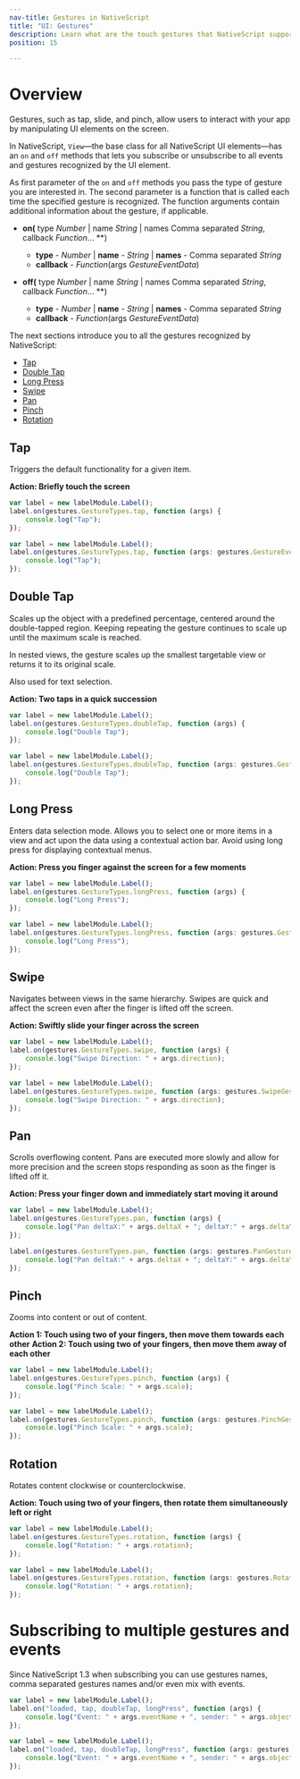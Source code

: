 ```yaml
---
nav-title: Gestures in NativeScript 
title: "UI: Gestures"
description: Learn what are the touch gestures that NativeScript supports and how to make use of them.
position: 15

---
```


# Overview

Gestures, such as tap, slide, and pinch, allow users to interact with your app by manipulating UI elements on the screen.

In NativeScript, `View`&mdash;the base class for all NativeScript UI elements&mdash;has an `on` and `off` methods that lets you subscribe or unsubscribe to all events and gestures recognized by the UI element.  

As first parameter of the `on` and `off` methods you pass the type of gesture you are interested in. The second  parameter is a function that is called each time the specified gesture is recognized. The function arguments contain additional information about the gesture, if applicable.

- **on(** type _Number_ | name _String_ | names Comma separated _String_, callback _Function_... **)
   - **type** - _Number_ | **name** - _String_ | **names** - Comma separated _String_
   - **callback** - _Function_(args _GestureEventData_)

- **off(** type _Number_ | name _String_ | names Comma separated _String_, callback _Function_... **)
   - **type** - _Number_ | **name** - _String_ | **names** - Comma separated _String_
   - **callback** - _Function_(args _GestureEventData_)

The next sections introduce you to all the gestures recognized by NativeScript:

* [Tap](#tap)
* [Double Tap](#double-tap)
* [Long Press](#long-press)
* [Swipe](#swipe)
* [Pan](#pan)
* [Pinch](#pinch)
* [Rotation](#rotation)

## Tap

Triggers the default functionality for a given item.

**Action: Briefly touch the screen**

``` JavaScript
var label = new labelModule.Label();
label.on(gestures.GestureTypes.tap, function (args) {
    console.log("Tap");
});
```
``` TypeScript
var label = new labelModule.Label();
label.on(gestures.GestureTypes.tap, function (args: gestures.GestureEventData) {
    console.log("Tap");
});
```

## Double Tap

Scales up the object with a predefined percentage, centered around the double-tapped region. Keeping repeating the gesture continues to scale up until the maximum scale is reached.

In nested views, the gesture scales up the smallest targetable view or returns it to its original scale. 

Also used for text selection.

**Action: Two taps in a quick succession**

``` JavaScript
var label = new labelModule.Label();
label.on(gestures.GestureTypes.doubleTap, function (args) {
    console.log("Double Tap");
});
```
``` TypeScript
var label = new labelModule.Label();
label.on(gestures.GestureTypes.doubleTap, function (args: gestures.GestureEventData) {
    console.log("Double Tap");
});
```

## Long Press

Enters data selection mode. Allows you to select one or more items in a view and act upon the data using a contextual action bar. Avoid using long press for displaying contextual menus.

**Action: Press you finger against the screen for a few moments**

``` JavaScript
var label = new labelModule.Label();
label.on(gestures.GestureTypes.longPress, function (args) {
    console.log("Long Press");
});
```
``` TypeScript
var label = new labelModule.Label();
label.on(gestures.GestureTypes.longPress, function (args: gestures.GestureEventData) {
    console.log("Long Press");
});
```

## Swipe

Navigates between views in the same hierarchy. Swipes are quick and affect the screen even after the finger is lifted off the screen.

**Action: Swiftly slide your finger across the screen**

``` JavaScript
var label = new labelModule.Label();
label.on(gestures.GestureTypes.swipe, function (args) {
    console.log("Swipe Direction: " + args.direction);
});
```
``` TypeScript
var label = new labelModule.Label();
label.on(gestures.GestureTypes.swipe, function (args: gestures.SwipeGestureEventData) {
    console.log("Swipe Direction: " + args.direction);
});
```

## Pan

Scrolls overflowing content. Pans are executed more slowly and allow for more precision and the screen stops responding as soon as the finger is lifted off it.

**Action: Press your finger down and immediately start moving it around**

``` JavaScript
var label = new labelModule.Label();
label.on(gestures.GestureTypes.pan, function (args) {
    console.log("Pan deltaX:" + args.deltaX + "; deltaY:" + args.deltaY + ";");
});
```
``` TypeScript
label.on(gestures.GestureTypes.pan, function (args: gestures.PanGestureEventData) {
    console.log("Pan deltaX:" + args.deltaX + "; deltaY:" + args.deltaY + ";");
});
```

## Pinch

Zooms into content or out of content.

**Action 1: Touch using two of your fingers, then move them towards each other**
**Action 2: Touch using two of your fingers, then move them away of each other**


``` JavaScript
var label = new labelModule.Label();
label.on(gestures.GestureTypes.pinch, function (args) {
    console.log("Pinch Scale: " + args.scale);
});
```
``` TypeScript
var label = new labelModule.Label();
label.on(gestures.GestureTypes.pinch, function (args: gestures.PinchGestureEventData) {
    console.log("Pinch Scale: " + args.scale);
});
```

## Rotation

Rotates content clockwise or counterclockwise.

**Action: Touch using two of your fingers, then rotate them simultaneously left or right**

``` JavaScript
var label = new labelModule.Label();
label.on(gestures.GestureTypes.rotation, function (args) {
    console.log("Rotation: " + args.rotation);
});
```
``` TypeScript
var label = new labelModule.Label();
label.on(gestures.GestureTypes.rotation, function (args: gestures.RotationGestureEventData) {
    console.log("Rotation: " + args.rotation);
});
```

# Subscribing to multiple gestures and events

Since NativeScript 1.3 when subscribing you can use gestures names, comma separated gestures names and/or even mix with events.


``` JavaScript
var label = new labelModule.Label();
label.on("loaded, tap, doubleTap, longPress", function (args) {
    console.log("Event: " + args.eventName + ", sender: " + args.object);
});
```
``` TypeScript
var label = new labelModule.Label();
label.on("loaded, tap, doubleTap, longPress", function (args: gestures.GestureEventData) {
    console.log("Event: " + args.eventName + ", sender: " + args.object);
});
```
